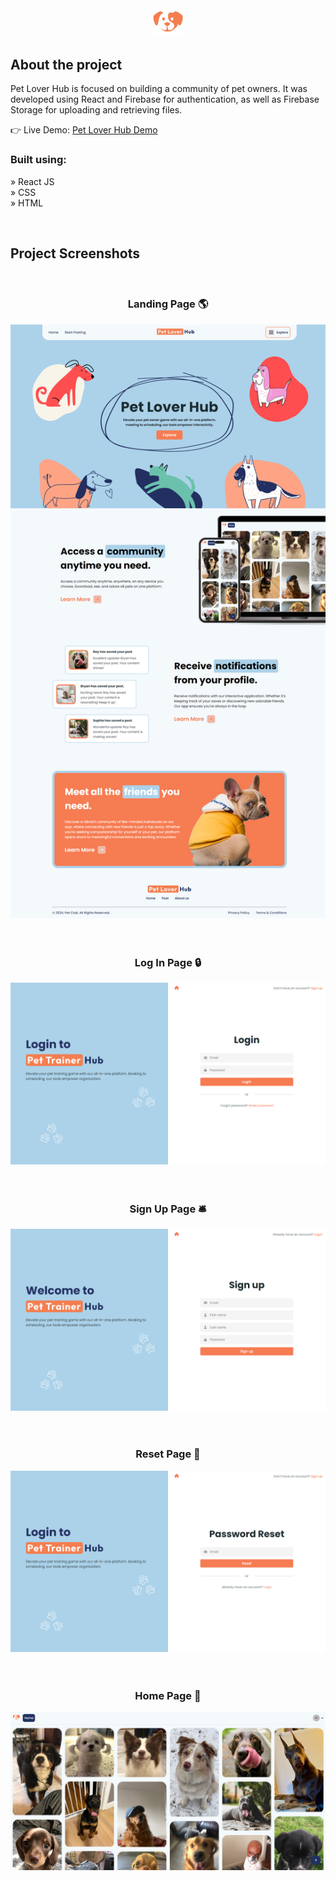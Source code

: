 <div align='center'><img style="width:10%" src='./src/pages/images/logosmall.png'/></div>

<h2>About the project</h2>

<p>Pet Lover Hub is focused on building a community of pet owners. It was developed using React and Firebase for authentication, as well as Firebase Storage for uploading and retrieving files.

</p>

👉 Live Demo: <a href='https://pettrainerhub.vercel.app' target="_blank" >Pet Lover Hub Demo</a>

<h3>Built using:</h3>

» React JS <br>
» CSS <br>
» HTML<br>

<br>

<h2>Project Screenshots</h2>
<br>
<h3 align='center'>Landing Page 🌎</h3>
<div align='center'>
  <img src='./readme/landing.png'/>
</div>
<br><br>

<h3 align='center'>Log In Page 🔒</h3>
<div align='center'>
  <img src='./readme/log.png'/>
</div>
<br><br>
<h3 align='center'>Sign Up Page 🛎️</h3>
<div align='center'>
  <img src='./readme/sign.png'/>
</div>
<br><br>
<h3 align='center'>Reset Page 🦾</h3>
<div align='center'>
  <img src='./readme/reset.png'/>
</div>
<br><br>
<h3 align='center'>Home Page 🏡</h3>
<div align='center'>
  <img src='./readme/homeimg.png'/>
</div>
<br><br>
